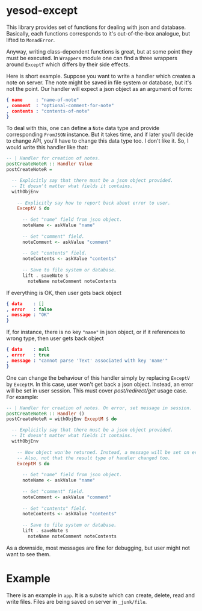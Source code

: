 # yesod-except

This library provides set of functions for dealing with json and database.
Basically, each functions corresponds to it's out-of-the-box analogue, but
lifted to `MonadError`. 

Anyway, writing class-dependent functions is great, but at some point they must
be executed. In `Wrappers` module one can find a three wrappers around `ExceptT`
which differs by their side effects.

Here is short example. Suppose you want to write a handler which creates a note
on server. The note might be saved in file system or database, but it's not the
point. Our handler will expect a json object as an argument of form:

```json
{ name     : "name-of-note"
, comment  : "optional-comment-for-note"
, contents : "contents-of-note"
}
```
To deal with this, one can define a `Note` data type and provide corresponding
`FromJSON` instance. But it takes time, and if later you'll decide to change
API, you'll have to change this data type too. I don't like it. So, I would
write this handler like that:

```haskell
-- | Handler for creation of notes.
postCreateNoteR :: Handler Value
postCreateNoteR =

  -- Explicitly say that there must be a json object provided.
  -- It doesn't matter what fields it contains.  
  withObjEnv
  
    -- Explicitly say how to report back about error to user.
    ExceptV $ do
  
      -- Get "name" field from json object.
      noteName <- askValue "name"
      
      -- Get "comment" field.
      noteComment <- askValue "comment"
      
      -- Get "contents" field.
      noteContents <- askValue "contents"
      
      -- Save to file system or database.
      lift . saveNote $
        noteName noteComment noteContents
```

If everything is OK, then user gets back object
```json
{ data    : []
, error   : false
, message : "OK"
}
```

If, for instance, there is no key `"name"` in json object, or if it references to wrong type, then user gets back object 

```json
{ data    : null
, error   : true
, message : "cannot parse 'Text' associated with key 'name'"
}
```

One can change the behaviour of this handler simply by replacing `ExceptV` by `ExceptM`. In this
case, user won't get back a json object. Instead, an error will be set in user session. This must
cover *post/redirect/get* usage case. For example:

```haskell
-- | Handler for creation of notes. On error, set message in session.
postCreateNoteR :: Handler ()
postCreateNoteR = withObjEnv ExceptM $ do

  -- Explicitly say that there must be a json object provided.
  -- It doesn't matter what fields it contains.  
  withObjEnv
  
    -- Now object won'be returned. Instead, a message will be set on error.
    -- Also, not that the result type of handler changed too.
    ExceptM $ do
  
      -- Get "name" field from json object.
      noteName <- askValue "name"
      
      -- Get "comment" field.
      noteComment <- askValue "comment"
      
      -- Get "contents" field.
      noteContents <- askValue "contents"
      
      -- Save to file system or database.
      lift . saveNote $
        noteName noteComment noteContents
```

As a downside, most messages are fine for debugging, but user might not want to see them.

# Example

There is an example in `app`. It is a subsite which can create, delete, read and write files. Files are being saved on server in `_junk/file`.
